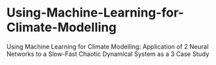 # Using-Machine-Learning-for-Climate-Modelling
Using Machine Learning for Climate Modelling: Application of 2 Neural Networks to a Slow-Fast Chaotic Dynamical System as a 3 Case Study
